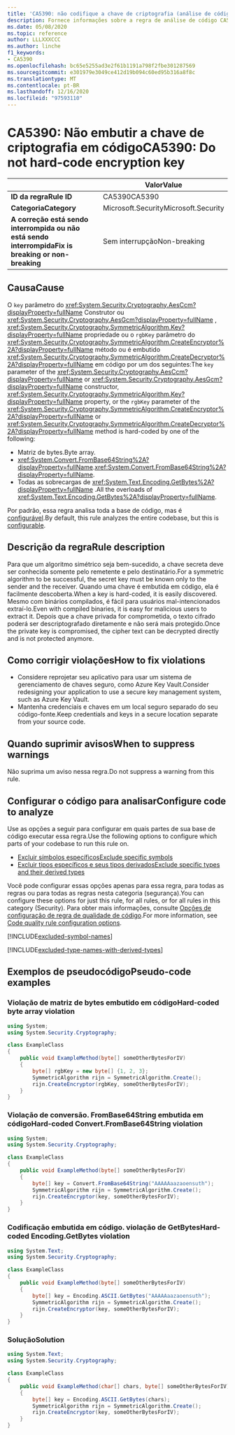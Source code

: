 ```yaml
---
title: 'CA5390: não codifique a chave de criptografia (análise de código)'
description: Fornece informações sobre a regra de análise de código CA5390, incluindo causas, como corrigir violações e quando suprimir.
ms.date: 05/08/2020
ms.topic: reference
author: LLLXXXCCC
ms.author: linche
f1_keywords:
- CA5390
ms.openlocfilehash: bc65e5255ad3e2f61b1191a798f2fbe301287569
ms.sourcegitcommit: e301979e3049ce412d19b094c60ed95b316a8f8c
ms.translationtype: MT
ms.contentlocale: pt-BR
ms.lasthandoff: 12/16/2020
ms.locfileid: "97593110"
---
```

# <a name="ca5390-do-not-hard-code-encryption-key"></a><span data-ttu-id="6553e-103">CA5390: Não embutir a chave de criptografia em código</span><span class="sxs-lookup"><span data-stu-id="6553e-103">CA5390: Do not hard-code encryption key</span></span>

| | <span data-ttu-id="6553e-104">Valor</span><span class="sxs-lookup"><span data-stu-id="6553e-104">Value</span></span> |
|-|-|
| <span data-ttu-id="6553e-105">**ID da regra**</span><span class="sxs-lookup"><span data-stu-id="6553e-105">**Rule ID**</span></span> |<span data-ttu-id="6553e-106">CA5390</span><span class="sxs-lookup"><span data-stu-id="6553e-106">CA5390</span></span>|
| <span data-ttu-id="6553e-107">**Categoria**</span><span class="sxs-lookup"><span data-stu-id="6553e-107">**Category**</span></span> |<span data-ttu-id="6553e-108">Microsoft.Security</span><span class="sxs-lookup"><span data-stu-id="6553e-108">Microsoft.Security</span></span>|
| <span data-ttu-id="6553e-109">**A correção está sendo interrompida ou não está sendo interrompida**</span><span class="sxs-lookup"><span data-stu-id="6553e-109">**Fix is breaking or non-breaking**</span></span> |<span data-ttu-id="6553e-110">Sem interrupção</span><span class="sxs-lookup"><span data-stu-id="6553e-110">Non-breaking</span></span>|

## <a name="cause"></a><span data-ttu-id="6553e-111">Causa</span><span class="sxs-lookup"><span data-stu-id="6553e-111">Cause</span></span>

<span data-ttu-id="6553e-112">O `key` parâmetro do <xref:System.Security.Cryptography.AesCcm?displayProperty=fullName> Construtor ou <xref:System.Security.Cryptography.AesGcm?displayProperty=fullName> , <xref:System.Security.Cryptography.SymmetricAlgorithm.Key?displayProperty=fullName> propriedade ou o `rgbKey` parâmetro do <xref:System.Security.Cryptography.SymmetricAlgorithm.CreateEncryptor%2A?displayProperty=fullName> método ou é embutido <xref:System.Security.Cryptography.SymmetricAlgorithm.CreateDecryptor%2A?displayProperty=fullName> em código por um dos seguintes:</span><span class="sxs-lookup"><span data-stu-id="6553e-112">The `key` parameter of the <xref:System.Security.Cryptography.AesCcm?displayProperty=fullName> or <xref:System.Security.Cryptography.AesGcm?displayProperty=fullName> constructor, <xref:System.Security.Cryptography.SymmetricAlgorithm.Key?displayProperty=fullName> property, or the `rgbKey` parameter of the <xref:System.Security.Cryptography.SymmetricAlgorithm.CreateEncryptor%2A?displayProperty=fullName> or <xref:System.Security.Cryptography.SymmetricAlgorithm.CreateDecryptor%2A?displayProperty=fullName> method is hard-coded by one of the following:</span></span>

- <span data-ttu-id="6553e-113">Matriz de bytes.</span><span class="sxs-lookup"><span data-stu-id="6553e-113">Byte array.</span></span>
- <span data-ttu-id="6553e-114"><xref:System.Convert.FromBase64String%2A?displayProperty=fullName>.</span><span class="sxs-lookup"><span data-stu-id="6553e-114"><xref:System.Convert.FromBase64String%2A?displayProperty=fullName>.</span></span>
- <span data-ttu-id="6553e-115">Todas as sobrecargas de <xref:System.Text.Encoding.GetBytes%2A?displayProperty=fullName> .</span><span class="sxs-lookup"><span data-stu-id="6553e-115">All the overloads of <xref:System.Text.Encoding.GetBytes%2A?displayProperty=fullName>.</span></span>

<span data-ttu-id="6553e-116">Por padrão, essa regra analisa toda a base de código, mas é [configurável](#configure-code-to-analyze).</span><span class="sxs-lookup"><span data-stu-id="6553e-116">By default, this rule analyzes the entire codebase, but this is [configurable](#configure-code-to-analyze).</span></span>

## <a name="rule-description"></a><span data-ttu-id="6553e-117">Descrição da regra</span><span class="sxs-lookup"><span data-stu-id="6553e-117">Rule description</span></span>

<span data-ttu-id="6553e-118">Para que um algoritmo simétrico seja bem-sucedido, a chave secreta deve ser conhecida somente pelo remetente e pelo destinatário.</span><span class="sxs-lookup"><span data-stu-id="6553e-118">For a symmetric algorithm to be successful, the secret key must be known only to the sender and the receiver.</span></span> <span data-ttu-id="6553e-119">Quando uma chave é embutida em código, ela é facilmente descoberta.</span><span class="sxs-lookup"><span data-stu-id="6553e-119">When a key is hard-coded, it is easily discovered.</span></span> <span data-ttu-id="6553e-120">Mesmo com binários compilados, é fácil para usuários mal-intencionados extraí-lo.</span><span class="sxs-lookup"><span data-stu-id="6553e-120">Even with compiled binaries, it is easy for malicious users to extract it.</span></span> <span data-ttu-id="6553e-121">Depois que a chave privada for comprometida, o texto cifrado poderá ser descriptografado diretamente e não será mais protegido.</span><span class="sxs-lookup"><span data-stu-id="6553e-121">Once the private key is compromised, the cipher text can be decrypted directly and is not protected anymore.</span></span>

## <a name="how-to-fix-violations"></a><span data-ttu-id="6553e-122">Como corrigir violações</span><span class="sxs-lookup"><span data-stu-id="6553e-122">How to fix violations</span></span>

- <span data-ttu-id="6553e-123">Considere reprojetar seu aplicativo para usar um sistema de gerenciamento de chaves seguro, como Azure Key Vault.</span><span class="sxs-lookup"><span data-stu-id="6553e-123">Consider redesigning your application to use a secure key management system, such as Azure Key Vault.</span></span>
- <span data-ttu-id="6553e-124">Mantenha credenciais e chaves em um local seguro separado do seu código-fonte.</span><span class="sxs-lookup"><span data-stu-id="6553e-124">Keep credentials and keys in a secure location separate from your source code.</span></span>

## <a name="when-to-suppress-warnings"></a><span data-ttu-id="6553e-125">Quando suprimir avisos</span><span class="sxs-lookup"><span data-stu-id="6553e-125">When to suppress warnings</span></span>

<span data-ttu-id="6553e-126">Não suprima um aviso nessa regra.</span><span class="sxs-lookup"><span data-stu-id="6553e-126">Do not suppress a warning from this rule.</span></span>

## <a name="configure-code-to-analyze"></a><span data-ttu-id="6553e-127">Configurar o código para analisar</span><span class="sxs-lookup"><span data-stu-id="6553e-127">Configure code to analyze</span></span>

<span data-ttu-id="6553e-128">Use as opções a seguir para configurar em quais partes de sua base de código executar essa regra.</span><span class="sxs-lookup"><span data-stu-id="6553e-128">Use the following options to configure which parts of your codebase to run this rule on.</span></span>

- [<span data-ttu-id="6553e-129">Excluir símbolos específicos</span><span class="sxs-lookup"><span data-stu-id="6553e-129">Exclude specific symbols</span></span>](#exclude-specific-symbols)
- [<span data-ttu-id="6553e-130">Excluir tipos específicos e seus tipos derivados</span><span class="sxs-lookup"><span data-stu-id="6553e-130">Exclude specific types and their derived types</span></span>](#exclude-specific-types-and-their-derived-types)

<span data-ttu-id="6553e-131">Você pode configurar essas opções apenas para essa regra, para todas as regras ou para todas as regras nesta categoria (segurança).</span><span class="sxs-lookup"><span data-stu-id="6553e-131">You can configure these options for just this rule, for all rules, or for all rules in this category (Security).</span></span> <span data-ttu-id="6553e-132">Para obter mais informações, consulte [Opções de configuração de regra de qualidade de código](../code-quality-rule-options.md).</span><span class="sxs-lookup"><span data-stu-id="6553e-132">For more information, see [Code quality rule configuration options](../code-quality-rule-options.md).</span></span>

[!INCLUDE[excluded-symbol-names](~/includes/code-analysis/excluded-symbol-names.md)]

[!INCLUDE[excluded-type-names-with-derived-types](~/includes/code-analysis/excluded-type-names-with-derived-types.md)]

## <a name="pseudo-code-examples"></a><span data-ttu-id="6553e-133">Exemplos de pseudocódigo</span><span class="sxs-lookup"><span data-stu-id="6553e-133">Pseudo-code examples</span></span>

### <a name="hard-coded-byte-array-violation"></a><span data-ttu-id="6553e-134">Violação de matriz de bytes embutido em código</span><span class="sxs-lookup"><span data-stu-id="6553e-134">Hard-coded byte array violation</span></span>

```csharp
using System;
using System.Security.Cryptography;

class ExampleClass
{
    public void ExampleMethod(byte[] someOtherBytesForIV)
    {
        byte[] rgbKey = new byte[] {1, 2, 3};
        SymmetricAlgorithm rijn = SymmetricAlgorithm.Create();
        rijn.CreateEncryptor(rgbKey, someOtherBytesForIV);
    }
}
```

### <a name="hard-coded-convertfrombase64string-violation"></a><span data-ttu-id="6553e-135">Violação de conversão. FromBase64String embutida em código</span><span class="sxs-lookup"><span data-stu-id="6553e-135">Hard-coded Convert.FromBase64String violation</span></span>

```csharp
using System;
using System.Security.Cryptography;

class ExampleClass
{
    public void ExampleMethod(byte[] someOtherBytesForIV)
    {
        byte[] key = Convert.FromBase64String("AAAAAaazaoensuth");
        SymmetricAlgorithm rijn = SymmetricAlgorithm.Create();
        rijn.CreateEncryptor(key, someOtherBytesForIV);
    }
}
```

### <a name="hard-coded-encodinggetbytes-violation"></a><span data-ttu-id="6553e-136">Codificação embutida em código. violação de GetBytes</span><span class="sxs-lookup"><span data-stu-id="6553e-136">Hard-coded Encoding.GetBytes violation</span></span>

```csharp
using System.Text;
using System.Security.Cryptography;

class ExampleClass
{
    public void ExampleMethod(byte[] someOtherBytesForIV)
    {
        byte[] key = Encoding.ASCII.GetBytes("AAAAAaazaoensuth");
        SymmetricAlgorithm rijn = SymmetricAlgorithm.Create();
        rijn.CreateEncryptor(key, someOtherBytesForIV);
    }
}
```

### <a name="solution"></a><span data-ttu-id="6553e-137">Solução</span><span class="sxs-lookup"><span data-stu-id="6553e-137">Solution</span></span>

```csharp
using System.Text;
using System.Security.Cryptography;

class ExampleClass
{
    public void ExampleMethod(char[] chars, byte[] someOtherBytesForIV)
    {
        byte[] key = Encoding.ASCII.GetBytes(chars);
        SymmetricAlgorithm rijn = SymmetricAlgorithm.Create();
        rijn.CreateEncryptor(key, someOtherBytesForIV);
    }
}
```
